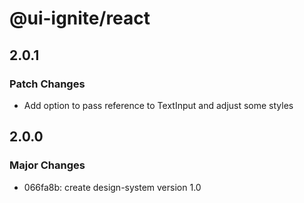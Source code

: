 # @ui-ignite/react

## 2.0.1

### Patch Changes

- Add option to pass reference to TextInput and adjust some styles

## 2.0.0

### Major Changes

- 066fa8b: create design-system version 1.0
